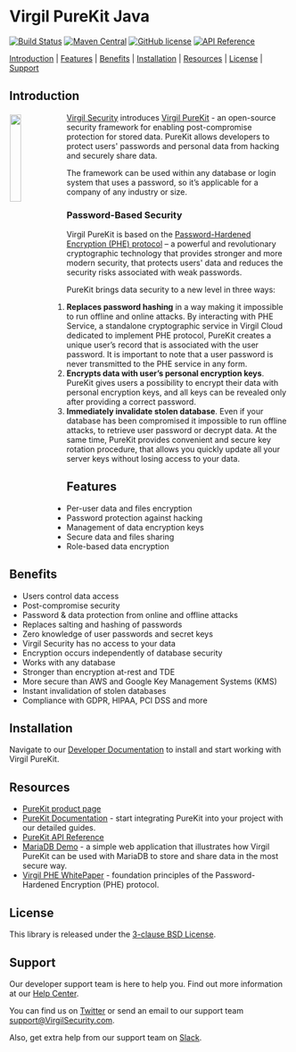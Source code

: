 # Virgil PureKit Java

[![Build Status](https://travis-ci.com/VirgilSecurity/virgil-purekit-java.svg?branch=master)](https://travis-ci.com/VirgilSecurity/virgil-purekit-java)
[![Maven Central](https://maven-badges.herokuapp.com/maven-central/com.virgilsecurity/purekit/badge.svg)](https://maven-badges.herokuapp.com/maven-central/com.virgilsecurity/purekit)
[![GitHub license](https://img.shields.io/badge/license-BSD%203--Clause-blue.svg)](https://github.com/VirgilSecurity/virgil/blob/master/LICENSE)
[![API Reference](https://img.shields.io/badge/API%20reference-purekit--java-green)](https://virgilsecurity.github.io/virgil-purekit-java/)

[Introduction](#introduction) | [Features](#features)  | [Benefits](#benefits) | [Installation](#installation) | [Resources](#resources) | [License](#license) | [Support](#support)

## Introduction

<img src="https://cdn.virgilsecurity.com/assets/images/github/logos/purekit/PureKit.png" width="20%" align="left" hspace="1" vspace="3">

</a>[Virgil Security](https://virgilsecurity.com) introduces [Virgil PureKit](https://virgilsecurity.com/purekit/) - an open-source security framework for enabling post-compromise protection for stored data. PureKit allows developers to protect users' passwords and personal data from hacking and securely share data.

The framework can be used within any database or login system that uses a password, so it’s applicable for a company of any industry or size.

### Password-Based Security

Virgil PureKit is based on the [Password-Hardened Encryption (PHE) protocol](https://virgilsecurity.com/wp-content/uploads/2018/11/PHE-Whitepaper-2018.pdf) – a powerful and revolutionary cryptographic technology that provides stronger and more modern security, that protects users' data and reduces the security risks associated with weak passwords.

PureKit brings data security to a new level in three ways:
1. **Replaces password hashing** in a way making it impossible to run offline and online attacks. By interacting with PHE Service, a standalone cryptographic service in Virgil Cloud dedicated to implement  PHE protocol, PureKit creates a unique user’s record that is associated with the user password. It is important to note that a user password is never transmitted to the PHE service in any form.
2. **Encrypts data with user’s personal encryption keys**. PureKit gives users a possibility to encrypt their data with personal encryption keys, and all keys can be revealed only after providing a correct password.
3. **Immediately invalidate stolen database**. Even if your database has been compromised it impossible to run offline attacks, to retrieve user password or decrypt data. At the same time, PureKit provides convenient and secure key rotation procedure, that allows you quickly update all your server keys without losing access to your data.

## Features

- Per-user data and files encryption
- Password protection against hacking
- Management of data encryption keys 
- Secure data and files sharing
- Role-based data encryption


## Benefits

- Users control data access
- Post-compromise security
- Password & data protection from online and offline attacks
- Replaces salting and hashing of passwords
- Zero knowledge of user passwords and secret keys
- Virgil Security has no access to your data
- Encryption occurs independently of database security
- Works with any database
- Stronger than encryption at-rest and TDE
- More secure than AWS and Google Key Management Systems (KMS)
- Instant invalidation of stolen databases
- Compliance with GDPR, HIPAA, PCI DSS and more

## Installation

Navigate to our [Developer Documentation](https://developer.virgilsecurity.com/docs/purekit) to install and start working with Virgil PureKit.

## Resources

- [PureKit product page](https://virgilsecurity.com/purekit/)
- [PureKit Documentation](https://developer.virgilsecurity.com/docs/purekit) - start integrating PureKit into your project with our detailed guides.
- [PureKit API Reference](https://virgilsecurity.github.io/virgil-purekit-java/)
- [MariaDB Demo](https://github.com/VirgilSecurity/virgil-mariadb-demo) - a simple web application that illustrates how Virgil PureKit can be used with MariaDB to store and share data in the most secure way.
- [Virgil PHE WhitePaper](https://virgilsecurity.com/wp-content/uploads/2018/11/PHE-Whitepaper-2018.pdf) - foundation principles of the Password-Hardened Encryption (PHE) protocol.


## License
This library is released under the [3-clause BSD License](LICENSE).

## Support
Our developer support team is here to help you. Find out more information at our [Help Center](https://help.virgilsecurity.com/).

You can find us on [Twitter](https://twitter.com/VirgilSecurity) or send an email to our support team support@VirgilSecurity.com.

Also, get extra help from our support team on [Slack](https://virgilsecurity.com/join-community).

